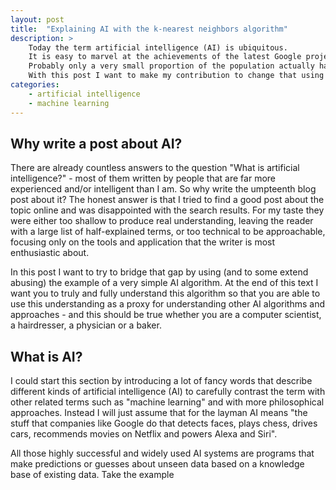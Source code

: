 ```yaml
---
layout: post
title:  "Explaining AI with the k-nearest neighbors algorithm"
description: >
    Today the term artificial intelligence (AI) is ubiquitous.
    It is easy to marvel at the achievements of the latest Google project or to quiver in fear before the scenarios invoked by singularity doomsday priests.
    Probably only a very small proportion of the population actually has a realistic impression of what AI is and what it can and cannot do.
    With this post I want to make my contribution to change that using an AI algorithm that is so simple that everyone can understand it.
categories:
    - artificial intelligence
    - machine learning
---
```


## Why write a post about AI?

There are already countless answers to the question "What is artificial intelligence?" - most of them written by people that are far more experienced and/or intelligent than I am.
So why write the umpteenth blog post about it?
The honest answer is that I tried to find a good post about the topic online and was disappointed with the search results.
For my taste they were either too shallow to produce real understanding, leaving the reader with a large list of half-explained terms, or too technical to be approachable, focusing only on the tools and application that the writer is most enthusiastic about.

In this post I want to try to bridge that gap by using (and to some extend abusing) the example of a very simple AI algorithm.
At the end of this text I want you to truly and fully understand this algorithm so that you are able to use this understanding as a proxy for understanding other AI algorithms and approaches - and this should be true whether you are a computer scientist, a hairdresser, a physician or a baker.

## What is AI?

I could start this section by introducing a lot of fancy words that describe different kinds of artificial intelligence (AI) to carefully contrast the term with other related terms such as "machine learning" and with more philosophical approaches.
Instead I will just assume that for the layman AI means "the stuff that companies like Google do that detects faces, plays chess, drives cars, recommends movies on Netflix and powers Alexa and Siri".

All those highly successful and widely used AI systems are programs that make predictions or guesses about unseen data based on a knowledge base of existing data.
Take the example

<!--
NOTE: Maybe this should be an ipython notebook?
  - or each post should be accompanied by one?

Examples (should be applications of AI that everyone is familiar with)

- Spam filter (0 = no spam, 1 = spam)
  - transformation of email to (relative) word counts
    - easier first step: just set of words (there/not there)
    - even easier: just select 5 words, which seem important
  - "distance" = percentage of words occurring in both e-mails
- Netflix recommendations (0 = won't like, 1 = will like)


Topics (each could be one post):

- 1-NN
- k-NN
- Data: More is better
  - show performance gain with increasing amount of data
  - feature vector grows by one bit => percentage of feature space covered by samples is halved
  - => massive amounts of data required for complex problems
- Performance metrics
  - accuracy
  - precition/recall
  - sensitivity/specificity
  - f-measure
  - confusion matrix
- The problem of Generalization vs Overfitting
  - separate knowledge base into test and train set
  - only result on unseen data is interesting
  - what is truly unseen? (unseen date?, unseen sender?, ...)
  - think about variance to be expected in real world vs variance in training set
- Bias (never trust your data)
  - uneven distribution of samples per class
  - what if we filter out E-mails from dyslexics or foreign speakers?
  - who decides what is spam? (Ground truth)
- local vs global optimum: k as (hyper)-parameter
  - increase by one until result becomes worse again
- unsupervised learning with kMeans
  - From kNN to jMeans: just slap j random vectors with class 1 to j in the kNN
- ANNs for dummies
- similarities between ANNs and kNN
  - both are classifiers (input vector -> class)
  - both rely on data
- differences between ANNs and kNN
  - number of parameters/features
  - black box
  - training effort / required hardware
-->